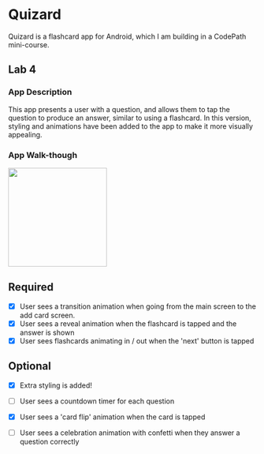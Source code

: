 # Quizard
Quizard is a flashcard app for Android, which I am building in a CodePath mini-course.
## Lab 4

### App Description
This app presents a user with a question, and allows them to tap the question to produce an answer, similar to using a flashcard.
In this version, styling and animations have been added to the app to make it more visually appealing.

### App Walk-though
<img src="http://g.recordit.co/t9snOUeXaj.gif" width=200><br>

## Required
- [x] User sees a transition animation when going from the main screen to the add card screen.
- [x] User sees a reveal animation when the flashcard is tapped and the answer is shown
- [x] User sees flashcards animating in / out when the 'next' button is tapped

## Optional
- [x] Extra styling is added!
- [ ] User sees a countdown timer for each question
- [x] User sees a 'card flip' animation when the card is tapped
- [ ] User sees a celebration animation with confetti when they answer a question correctly

